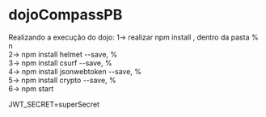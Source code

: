 # dojoCompassPB

Realizando a execução do dojo: 
    1-> realizar npm install , dentro da pasta % n <br>
    2-> npm install helmet --save, % <br>
    3-> npm install csurf --save, % <br>
    4-> npm install jsonwebtoken --save, % <br>
    5-> npm install crypto --save, % <br>
    6-> npm start

JWT_SECRET=superSecret

